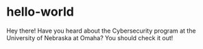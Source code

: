 # hello-world

Hey there! Have you heard about the Cybersecurity program at the University of Nebraska at Omaha? You should check it out!
